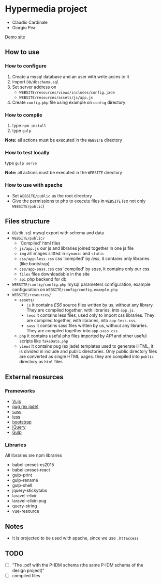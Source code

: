 # Hypermedia project
* Claudio Cardinale
* Giorgio Pea

[Demo site](https://hypermedia.thecsea.it)

## How to use

### How to configure
1. Create a mysql database and an user with write acces to it
2. Import `DB/dbschema.sql`
3. Set server address on
    * `WEBSITE/resources/views/includes/config.jade`
    * `WEBSITE/resources/assets/js/app.js`
4. Create `config.php` file using example on `config` directory

### How to compile
1. type `npm install` 
1. type `gulp`

**Note:** all actions must be executed in the `WEBSITE` directory

### How to test locally
type `gulp serve`

**Note:** all actions must be executed in the `WEBSITE` directory

### How to use with apache
* Set `WEBSITE/public` as the root directory
* Give the permissions to php to execute files in `WEBSITE` (so not only `WEBSITE/public`)

## Files structure
* `DB/db.sql` mysql export with schema and data
* `WEBSITE/public/`
    * 'Compiled' html files
    * `js/app.js` our js and libraries joined together in one js file
    * `img` all images slitted in `dynamic` and `static`
    * `css/app-less.css` css 'compiled' by *less*, it contains only libraries (like bootstrap)
    * `css/app-sass.css` css 'compiled' by *sass*, it contains only our css
    * `files` files downloadable in the site
    * `api` php backend for db
* `WEBSITE/config/config.php` mysql parameters configuration, example configuration on `WEBSITE/config/config.example.php`
* `WEBSITE/resources/`
    * `assets/`
        * `js` it contains *ES6* source files written by us, without any library. They are compiled together, with libraries, into `app.js`.
        * `less` it contains less files, used only to import css libraries. They are compiled together, with libraries, into `app-less.css`.
        * `sass` it contains sass files written by us, without any libraries. They are compiled together into `app-sass.css`.
    * `php` it contains useful php files imported by *API* and other useful scripts like `fakeData.php`
    * `views` it contains pug (ex jade) templates used to generate HTML, it is divided in include and public directories. Only public directory files are converted as single HTML pages. they are compiled into `public` directory as `html` files 

## External reosurces

### Frameworks
* [Vujs](http://vuejs.org/)
* [pug (ex jade)](http://jade-lang.com/)
* [sass](http://sass-lang.com/)
* [less](http://lesscss.org/)
* [bootstrap](http://getbootstrap.com/)
* [jQuery](https://jquery.com/)
* [Gulp](http://gulpjs.com/)

### Libraries
All libraries are npm libraries

 * babel-preset-es2015
 * babel-preset-react
 * gulp-print
 * gulp-rename
 * gulp-shell
 * jquery-stickytabs
 * laravel-elixir
 * laravel-elixir-pug
 * query-string
 * vue-resource

## Notes
* It is projected to be used with apache, since we use `.httaccess`

## TODO
- [ ] "The .pdf with the P-IDM schema (the same P-IDM schema of the design project)"
- [ ] compiled files
